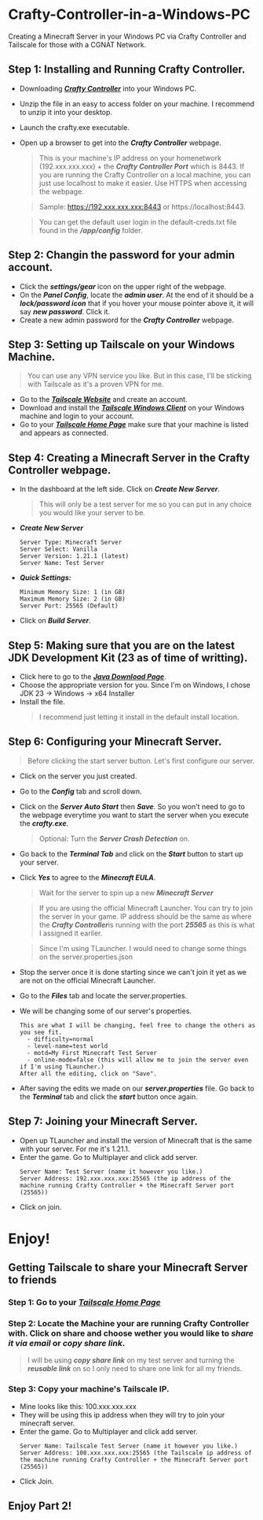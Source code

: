 # Crafty-Controller-in-a-Windows-PC
Creating a Minecraft Server in your Windows PC via Crafty Controller and Tailscale for those with a CGNAT Network.

## Step 1: Installing and Running Crafty Controller.
- Downloading ***[Crafty Controller](https://gitlab.com/crafty-controller/crafty-4/-/jobs/7540066681/artifacts/download)*** into your Windows PC.
- Unzip the file in an easy to access folder on your machine. I recommend to unzip it into your desktop.
- Launch the crafty.exe executable.
- Open up a browser to get into the ***Crafty Controller*** webpage.
  > This is your machine's IP address on your homenetwork (192.xxx.xxx.xxx) + the ***Crafty Controller Port*** which is 8443. If you are running the Crafty Controller on a local machine, you can just use localhost to make it easier.
  > Use HTTPS when accessing the webpage.

  > Sample: https://192.xxx.xxx.xxx:8443 or https://localhost:8443.
  
  > You can get the default user login in the default-creds.txt file found in the ***/app/config*** folder.

## Step 2: Changin the password for your admin account.
- Click the ***settings/gear*** icon on the upper right of the webpage. 
- On the ***Panel Config***, locate the ***admin user***. At the end of it should be a ***lock/password icon*** that if you hover your mouse pointer above it, it will say ***new password***. Click it.
- Create a new admin password for the ***Crafty Controller*** webpage.

## Step 3: Setting up Tailscale on your Windows Machine.
> You can use any VPN service you like. But in this case, I'll be sticking with Tailscale as it's a proven VPN for me.
- Go to the ***[Tailscale Website](https://tailscale.com)*** and create an account.
- Download and install the ***[Tailscale Windows Client](https://tailscale.com/download/windows)*** on your Windows machine and login to your account.
- Go to your ***[Tailscale Home Page](https://login.tailscale.com/admin/machines)*** make sure that your machine is listed and appears as connected.

## Step 4: Creating a Minecraft Server in the Crafty Controller webpage.
- In the dashboard at the left side. Click on ***Create New Server***.
  > This will only be a test server for me so you can put in any choice you would like your server to be.
- ***Create New Server***
  ```
  Server Type: Minecraft Server
  Server Select: Vanilla
  Server Version: 1.21.1 (latest)
  Server Name: Test Server
  ```
- ***Quick Settings:***
  ```
  Minimum Memory Size: 1 (in GB)
  Maximum Memory Size: 2 (in GB)
  Server Port: 25565 (Default)
  ```
- Click on ***Build Server***.

## Step 5: Making sure that you are on the latest JDK Development Kit (23 as of time of writting).
- Click here to go to the ***[Java Download Page](https://www.oracle.com/java/technologies/downloads)***.
- Choose the appropriate version for you. Since I'm on Windows, I chose JDK 23 -> Windows -> x64 Installer
- Install the file.
  > I recommend just letting it install in the default install location.

## Step 6: Configuring your Minecraft Server.
> Before clicking the start server button. Let's first configure our server.
- Click on the server you just created.
- Go to the ***Config*** tab and scroll down.
- Click on the ***Server Auto Start*** then ***Save***. So you won't need to go to the webpage everytime you want to start the server when you execute the ***crafty.exe***.
  > Optional: Turn the ***Server Crash Detection*** on.
- Go back to the ***Terminal Tab*** and click on the ***Start*** button to start up your server.
- Click ***Yes*** to agree to the ***Minecraft EULA***.
  > Wait for the server to spin up a new ***Minecraft Server***

  > If you are using the official Minecraft Launcher. You can try to join the server in your game. IP address should be the same as where the ***Crafty Controller***is running
  > with the port ***25565*** as this is what I assigned it earlier.

  > Since I'm using TLauncher. I would need to change some things on the server.properties.json
- Stop the server once it is done starting since we can't join it yet as we are not on the official Minecraft Launcher.
- Go to the ***Files*** tab and locate the server.properties.
- We will be changing some of our server's properties.
  ```
  This are what I will be changing, feel free to change the others as you see fit.
    - difficulty=normal
    - level-name=test world
    - motd=My First Minecraft Test Server
    - online-mode=false (this will allow me to join the server even if I'm using TLauncher.)
  After all the editing, click on "Save".
  ```
- After saving the edits we made on our ***server.properties*** file. Go back to the ***Terminal*** tab and click the ***start*** button once again.

## Step 7: Joining your Minecraft Server.
- Open up TLauncher and install the version of Minecraft that is the same with your server. For me it's 1.21.1.
- Enter the game. Go to Multiplayer and click add server.
  ```
  Server Name: Test Server (name it however you like.)
  Server Address: 192.xxx.xxx.xxx:25565 (the ip address of the machine running Crafty Controller + the Minecraft Server port (25565))
  ```
- Click on join.

# Enjoy!

## Getting Tailscale to share your Minecraft Server to friends

### Step 1: Go to your ***[Tailscale Home Page](https://login.tailscale.com/admin/machines)***

### Step 2: Locate the Machine your are running Crafty Controller with. Click on share and choose wether you would like to ***share it via email*** or ***copy share link***.
  > I will be using ***copy share link*** on my test server and turning the ***reusable link*** on so I only need to share one link for all my friends.

### Step 3: Copy your machine's Tailscale IP.
- Mine looks like this: 100.xxx.xxx.xxx
- They will be using this ip address when they will try to join your minecraft server.
- Enter the game. Go to Multiplayer and click add server.
  ```
  Server Name: Tailscale Test Server (name it however you like.)
  Server Address: 100.xxx.xxx.xxx:25565 (the Tailscale ip address of the machine running Crafty Controller + the Minecraft Server port (25565))
  ```
- Click Join.

## Enjoy Part 2!
